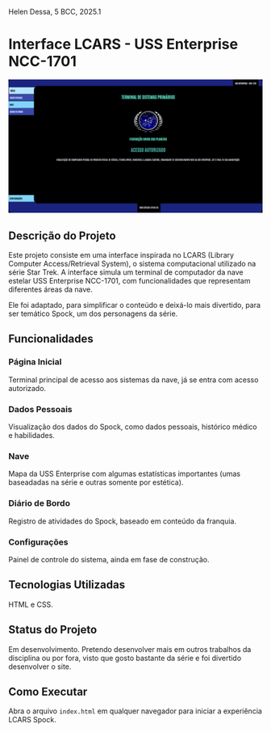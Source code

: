 Helen Dessa, 5 BCC, 2025.1

# Interface LCARS - USS Enterprise NCC-1701

![LCARS Interface](../helen-dessa/images/tela-inicial.png)

## Descrição do Projeto

Este projeto consiste em uma interface inspirada no LCARS (Library Computer Access/Retrieval System), o sistema computacional utilizado na série Star Trek. A interface simula um terminal de computador da nave estelar USS Enterprise NCC-1701, com funcionalidades que representam diferentes áreas da nave.

Ele foi adaptado, para simplificar o conteúdo e deixá-lo mais divertido, para ser temático Spock, um dos personagens da série.

## Funcionalidades

### Página Inicial
Terminal principal de acesso aos sistemas da nave, já se entra com acesso autorizado.

### Dados Pessoais
Visualização dos dados do Spock, como dados pessoais, histórico médico e habilidades.

### Nave
Mapa da USS Enterprise com algumas estatísticas importantes (umas baseadadas na série e outras somente por estética).

### Diário de Bordo
Registro de atividades do Spock, baseado em conteúdo da franquia.

### Configurações
Painel de controle do sistema, ainda em fase de construção.

## Tecnologias Utilizadas

HTML e CSS.

## Status do Projeto

Em desenvolvimento. Pretendo desenvolver mais em outros trabalhos da disciplina ou por fora, visto que gosto bastante da série 
e foi divertido desenvolver o site.

## Como Executar

Abra o arquivo `index.html` em qualquer navegador para iniciar a experiência LCARS Spock.